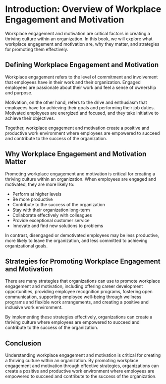 Introduction: Overview of Workplace Engagement and Motivation
=============================================================

Workplace engagement and motivation are critical factors in creating a thriving culture within an organization. In this book, we will explore what workplace engagement and motivation are, why they matter, and strategies for promoting them effectively.

Defining Workplace Engagement and Motivation
--------------------------------------------

Workplace engagement refers to the level of commitment and involvement that employees have in their work and their organization. Engaged employees are passionate about their work and feel a sense of ownership and purpose.

Motivation, on the other hand, refers to the drive and enthusiasm that employees have for achieving their goals and performing their job duties. Motivated employees are energized and focused, and they take initiative to achieve their objectives.

Together, workplace engagement and motivation create a positive and productive work environment where employees are empowered to succeed and contribute to the success of the organization.

Why Workplace Engagement and Motivation Matter
----------------------------------------------

Promoting workplace engagement and motivation is critical for creating a thriving culture within an organization. When employees are engaged and motivated, they are more likely to:

* Perform at higher levels
* Be more productive
* Contribute to the success of the organization
* Stay with their organization long-term
* Collaborate effectively with colleagues
* Provide exceptional customer service
* Innovate and find new solutions to problems

In contrast, disengaged or demotivated employees may be less productive, more likely to leave the organization, and less committed to achieving organizational goals.

Strategies for Promoting Workplace Engagement and Motivation
------------------------------------------------------------

There are many strategies that organizations can use to promote workplace engagement and motivation, including offering career development opportunities, providing employee recognition programs, fostering open communication, supporting employee well-being through wellness programs and flexible work arrangements, and creating a positive and inclusive work environment.

By implementing these strategies effectively, organizations can create a thriving culture where employees are empowered to succeed and contribute to the success of the organization.

Conclusion
----------

Understanding workplace engagement and motivation is critical for creating a thriving culture within an organization. By promoting workplace engagement and motivation through effective strategies, organizations can create a positive and productive work environment where employees are empowered to succeed and contribute to the success of the organization.


